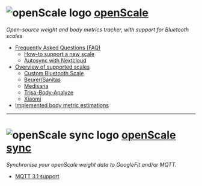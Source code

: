 <!-- 
<p align="center">
<a href="../raw/master/doc/screens/screen_graph.png" target="_blank">
<img src='../raw/master/doc/screens/screen_graph.png' width='300px' alt='missing' /> </a> <br>
<sub>Caption</sub>
</p>
-->

# ![openScale logo](https://github.com/oliexdev/openScale/blob/master/android_app/app/src/main/res/drawable-mdpi/ic_launcher_openscale.png) [openScale](Home)

*Open-source weight and body metrics tracker, with support for Bluetooth scales*

* [Frequently Asked Questions (FAQ)](Frequently-Asked-Questions-(FAQ))
  * [How-to support a new scale](How-to-reverse-engineer-a-Bluetooth-4.x-scale)
  * [Autosync with Nextcloud](Autosync-with-Nextcloud)
* [Overview of supported scales](Supported-scales-in-openScale)
  * [Custom Bluetooth Scale](Custom-Bluetooth-Scale)
  * [Beurer/Sanitas](Beurer-Sanitas)
  * [Medisana](Medisana-BS444)
  * [Trisa-Body-Analyze](Trisa-Body-Analyze)
  * [Xiaomi](Xiaomi-Bluetooth-Mi-Scale)
* [Implemented body metric estimations](Body-metric-estimations)

---


# ![openScale sync logo](https://github.com/oliexdev/openScale/blob/master/docs/sync/openscale_sync.png) [openScale sync](openScale-sync)

_Synchronise your openScale weight data to GoogleFit and/or MQTT._


* [MQTT 3.1 support](MQTT-support)

